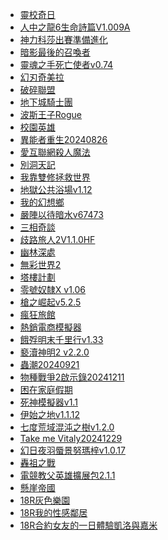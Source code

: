 <ul>
  <li><a href="https://store.steampowered.com/app/3161340/_/" target="_blank">靈校奇日</a></li>
  <li><a href="https://store.steampowered.com/app/1388590/6/" target="_blank">人中之龍6生命詩篇V1.009A</a></li>
  <li><a href="https://store.steampowered.com/app/3058630/Assetto_Corsa_EVO/" target="_blank">神力科莎出賽準備進化</a></li>
  <li><a href="https://store.steampowered.com/app/680500/ShadowCalls/" target="_blank">暗影最後的召喚者</a></li>
  <li><a href="https://store.steampowered.com/app/2429240/Soulslinger_Envoy_of_Death/?l=schinese" target="_blank">靈魂之手死亡使者v0.74</a></li>
  <li><a href="https://store.steampowered.com/app/2671230/_/" target="_blank">幻刃奇美拉</a></li>
  <li><a href="https://store.steampowered.com/app/1704180/_/" target="_blank">破碎聯盟</a></li>
  <li><a href="https://store.steampowered.com/app/2072980/_/" target="_blank">地下城騎士團</a></li>
  <li><a href="https://store.steampowered.com/app/2717880/Rogue/?l=schinese" target="_blank">波斯王子Rogue</a></li>
  <li><a href="https://store.steampowered.com/app/785850/Valthirian_Arc_Hero_School_Story/" target="_blank">校園英雄</a></li>
  <li><a href="https://store.steampowered.com/app/2658920/_/" target="_blank">異能者重生20240826</a></li>
  <li><a href="https://store.steampowered.com/app/3028730/_/" target="_blank">愛互聯網殺人魔法</a></li>
  <li><a href="https://store.steampowered.com/app/2487340/MOMIBOSU/" target="_blank">別洞天記</a></li>
  <li><a href="https://store.steampowered.com/app/3257360/_/" target="_blank">我靠雙修拯救世界</a></li>
  <li><a href="https://news.gamebase.com.tw/news/detail/99402923" target="_blank">地獄公共浴場v1.12</a></li>
  <li><a href="https://www.youtube.com/watch?v=-n-YIGMWLHA" target="_blank">我的幻想鄉</a></li>
  <li><a href="https://store.steampowered.com/app/3174120/Ready_or_Not_Dark_Waters/?curator_clanid=9170052" target="_blank">嚴陣以待暗水v67473</a></li>
  <li><a href="https://store.steampowered.com/app/3084280/_/" target="_blank">三相奇談</a></li>
  <li><a href="https://store.steampowered.com/app/1971650/_II/" target="_blank">歧路旅人2V1.1.0HF</a></li>
  <li><a href="https://store.steampowered.com/app/927250/Bladed_fury/" target="_blank">幽林深處</a></li>
  <li><a href="https://store.steampowered.com/app/1859720/Discolored_2/" target="_blank">無彩世界2</a></li>
  <li><a href="https://store.steampowered.com/app/2242970/Project_Tower/" target="_blank">塔樓計劃</a></li>
  <li><a href="https://store.steampowered.com/app/1903910/Slave_Zero_X/" target="_blank">零號奴隸X v1.06</a></li>
  <li><a href="https://store.steampowered.com/app/2319640/Rise_of_Gun/" target="_blank">槍之崛起v5.2.5</a></li>
  <li><a href="https://store.steampowered.com/app/1234870/PsyHotel_Simulator/" target="_blank">瘋狂旅館</a></li>
  <li><a href="https://store.steampowered.com/app/3310510/Top_Sellers__Ecommerce_Simulator/" target="_blank">熱銷電商模擬器</a></li>
  <li><a href="https://store.steampowered.com/app/2593370/_/" target="_blank">餓殍明末千里行v1.33</a></li>
  <li><a href="https://store.steampowered.com/app/2114740/Blasphemous_2/" target="_blank">褻瀆神明2 v2.2.0</a></li>
  <li><a href="https://store.steampowered.com/app/1999170/_/" target="_blank">蟲潮20240921</a></li>
  <li><a href="https://store.steampowered.com/app/2782610/Bad_2_Bad_Apocalypse/" target="_blank">物種戰爭2啟示錄20241211</a></li>
  <li><a href="https://store.steampowered.com/app/3163730/Trapped_Family_Vacation/" target="_blank">困在家庭假期</a></li>
  <li><a href="https://store.steampowered.com/app/3188550/_/" target="_blank">死神模擬器v1.1</a></li>
  <li><a href="https://store.steampowered.com/app/1593030/Terra_Nil/" target="_blank">伊始之地v1.1.12</a></li>
  <li><a href="https://store.steampowered.com/app/3088410/7th_DomainTree_of_Chaos/" target="_blank">七度荒域混沌之樹v1.2.0</a></li>
  <li><a href="https://store.steampowered.com/app/2144590/Take_me_Vitaly/" target="_blank">Take me Vitaly20241229</a></li>
  <li><a href="https://store.steampowered.com/app/2459750/_/" target="_blank">幻日夜羽蜃景努瑪梓v1.0.17</a></li>
  <li><a href="https://store.steampowered.com/app/3398070/Boomcestors/" target="_blank">轟祖之戰</a></li>
  <li><a href="https://store.steampowered.com/app/1278540/_/" target="_blank">電競教父英雄擴展包2.1.1</a></li>
  <li><a href="https://store.steampowered.com/app/809140/Cliff_Empire/" target="_blank">懸崖帝國</a></li>
  <li><a href="https://store.steampowered.com/app/2314650/Gray_Haven__Witchs_Garden/" target="_blank">18R灰色樂園</a></li>
  <li><a href="https://store.steampowered.com/app/2657120/My_Sexy_Neighbor/" target="_blank">18R我的性感鄰居</a></li>
  <li><a href="https://store.steampowered.com/app/2732490/Hot_And_Lovely_Suger/" target="_blank">18R合約女友的一日體驗凱洛與嘉米</a></li>
</ul>

